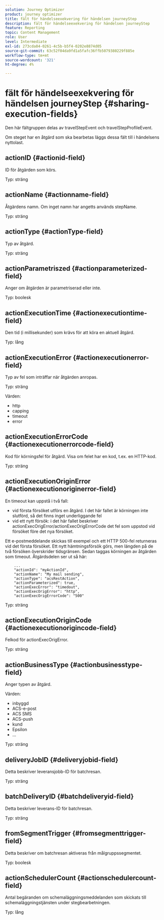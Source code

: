 ```yaml
---
solution: Journey Optimizer
product: journey optimizer
title: fält för händelseexekvering för händelsen journeyStep
description: fält för händelseexekvering för händelsen journeyStep
feature: Reporting
topic: Content Management
role: User
level: Intermediate
exl-id: 273cda84-0261-4c5b-b5f4-0202e8874d05
source-git-commit: 63c52f04da9fd1a5fafc36ffb5079380229f885e
workflow-type: tm+mt
source-wordcount: '321'
ht-degree: 4%

---
```


# fält för händelseexekvering för händelsen journeyStep {#sharing-execution-fields}

Den här fältgruppen delas av travelStepEvent och travelStepProfileEvent.

Om steget har en åtgärd som ska bearbetas läggs dessa fält till i händelsens nyttolast.

## actionID {#actionid-field}

ID för åtgärden som körs.

Typ: sträng

## actionName {#actionname-field}

Åtgärdens namn. Om inget namn har angetts används stepName.

Typ: sträng

## actionType {#actionType-field}

Typ av åtgärd.

Typ: sträng

## actionParametriszed {#actionparameterized-field}

Anger om åtgärden är parametriserad eller inte.

Typ: boolesk

## actionExecutionTime {#actionexecutiontime-field}

Den tid (i millisekunder) som krävs för att köra en aktuell åtgärd.

Typ: lång

## actionExecutionError {#actionexecutionerror-field}

Typ av fel som inträffar när åtgärden anropas.

Typ: sträng

Värden:
* http
* capping
* timeout
* error

## actionExecutionErrorCode {#actionexecutionerrorcode-field}

Kod för körningsfel för åtgärd. Visa om felet har en kod, t.ex. en HTTP-kod.

Typ: sträng

## actionExecutionOriginError {#actionexecutionoriginerror-field}

En timeout kan uppstå i två fall:

* vid första försöket utförs en åtgärd. I det här fallet är körningen inte slutförd, så det finns inget underliggande fel
* vid ett nytt försök: i det här fallet beskriver actionExecOrigError/actionExecOrigErrorCode det fel som uppstod vid försöket före det nya försöket.

Ett e-postmeddelande skickas till exempel och ett HTTP 500-fel returneras vid det första försöket. Ett nytt hämtningsförsök görs, men längden på de två försöken överskrider tidsgränsen. Sedan taggas körningen av åtgärden som timeout. Åtgärdsdelen ser ut så här:

```
    ...
    "actionId": "myActionId",
    "actionName": "My mail sending",
    "actionType": "acsRestAction",
    "actionParameterized": true,
    "actionExecError": "timedout",
    "actionExecOrigError": "http",
    "actionExecOrigErrorCode": "500"
```

Typ: sträng

## actionExecutionOriginCode {#actionexecutionorigincode-field}

Felkod för actionExecOrigError.

Typ: sträng

## actionBusinessType {#actionbusinesstype-field}

Anger typen av åtgärd.

Värden:

* inbyggd
* ACS-e-post
* ACS SMS
* ACS-push
* kund
* Epsilon
* ...

Typ: sträng

## deliveryJobID {#deliveryjobid-field}

Detta beskriver leveransjobb-ID för batchresan.

Typ: sträng

## batchDeliveryID {#batchdeliveryid-field}

Detta beskriver leverans-ID för batchresan.

Typ: sträng

## fromSegmentTrigger {#fromsegmenttrigger-field}

Detta beskriver om batchresan aktiveras från målgruppssegmentet.

Typ: boolesk

## actionSchedulerCount {#actionschedulercount-field}

Antal begäranden om schemaläggningsmeddelanden som skickats till schemaläggningstjänsten under stegbearbetningen.

Typ: lång
